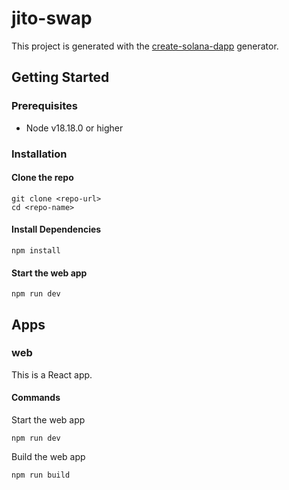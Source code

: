 # jito-swap

This project is generated with the [create-solana-dapp](https://github.com/solana-developers/create-solana-dapp) generator.

## Getting Started

### Prerequisites

- Node v18.18.0 or higher

### Installation

#### Clone the repo

```shell
git clone <repo-url>
cd <repo-name>
```

#### Install Dependencies

```shell
npm install
```

#### Start the web app

```
npm run dev
```

## Apps

### web

This is a React app.

#### Commands

Start the web app

```shell
npm run dev
```

Build the web app

```shell
npm run build
```
